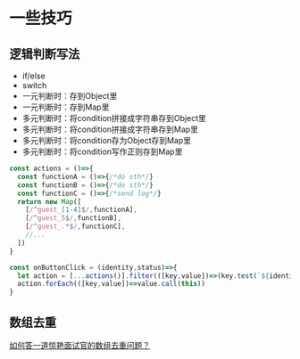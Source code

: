 # 一些技巧

## 逻辑判断写法

+ if/else
+ switch
+ 一元判断时：存到Object里
+ 一元判断时：存到Map里
+ 多元判断时：将condition拼接成字符串存到Object里
+ 多元判断时：将condition拼接成字符串存到Map里
+ 多元判断时：将condition存为Object存到Map里
+ 多元判断时：将condition写作正则存到Map里

```js
const actions = ()=>{
  const functionA = ()=>{/*do sth*/}
  const functionB = ()=>{/*do sth*/}
  const functionC = ()=>{/*send log*/}
  return new Map([
    [/^guest_[1-4]$/,functionA],
    [/^guest_5$/,functionB],
    [/^guest_.*$/,functionC],
    //...
  ])
}

const onButtonClick = (identity,status)=>{
  let action = [...actions()].filter(([key,value])=>(key.test(`${identity}_${status}`)))
  action.forEach(([key,value])=>value.call(this))
}
```

## 数组去重

[如何答一道惊艳面试官的数组去重问题？](https://juejin.im/post/5e02110ee51d4557f046147b)